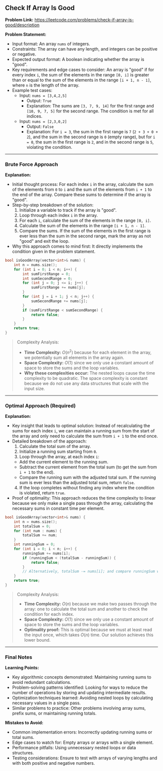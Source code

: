 ## Check If Array Is Good
**Problem Link:** https://leetcode.com/problems/check-if-array-is-good/description

**Problem Statement:**
- Input format: An array `nums` of integers.
- Constraints: The array can have any length, and integers can be positive or negative.
- Expected output format: A boolean indicating whether the array is "good".
- Key requirements and edge cases to consider: An array is "good" if for every index `i`, the sum of the elements in the range `[0, i]` is greater than or equal to the sum of the elements in the range `[i + 1, n - 1]`, where `n` is the length of the array.
- Example test cases:
  - Input: `nums = [3,4,2,5]`
    - Output: `True`
    - Explanation: The sums are `[3, 7, 9, 14]` for the first range and `[10, 9, 7, 5]` for the second range. The condition is met for all indices.
  - Input: `nums = [2,3,0,2]`
    - Output: `False`
    - Explanation: For `i = 3`, the sum in the first range is `7` (`2 + 3 + 0 + 2`), and the sum in the second range is `0` (empty range), but for `i = 0`, the sum in the first range is `2`, and in the second range is `5`, violating the condition.

---

### Brute Force Approach

**Explanation:**
- Initial thought process: For each index `i` in the array, calculate the sum of the elements from `0` to `i` and the sum of the elements from `i + 1` to the end of the array. Compare these sums to determine if the array is "good".
- Step-by-step breakdown of the solution:
  1. Initialize a variable to track if the array is "good".
  2. Loop through each index `i` in the array.
  3. For each `i`, calculate the sum of the elements in the range `[0, i]`.
  4. Calculate the sum of the elements in the range `[i + 1, n - 1]`.
  5. Compare the sums. If the sum of the elements in the first range is ever less than the sum in the second range, mark the array as not "good" and exit the loop.
- Why this approach comes to mind first: It directly implements the condition given in the problem statement.

```cpp
bool isGoodArray(vector<int>& nums) {
    int n = nums.size();
    for (int i = 0; i < n; i++) {
        int sumFirstRange = 0;
        int sumSecondRange = 0;
        for (int j = 0; j <= i; j++) {
            sumFirstRange += nums[j];
        }
        for (int j = i + 1; j < n; j++) {
            sumSecondRange += nums[j];
        }
        if (sumFirstRange < sumSecondRange) {
            return false;
        }
    }
    return true;
}
```

> Complexity Analysis:
> - **Time Complexity:** $O(n^2)$ because for each element in the array, we potentially sum all elements in the array again.
> - **Space Complexity:** $O(1)$ since we only use a constant amount of space to store the sums and the loop variables.
> - **Why these complexities occur:** The nested loops cause the time complexity to be quadratic. The space complexity is constant because we do not use any data structures that scale with the input size.

---

### Optimal Approach (Required)

**Explanation:**
- Key insight that leads to optimal solution: Instead of recalculating the sums for each index `i`, we can maintain a running sum from the start of the array and only need to calculate the sum from `i + 1` to the end once.
- Detailed breakdown of the approach:
  1. Calculate the total sum of the array.
  2. Initialize a running sum starting from `0`.
  3. Loop through the array, at each index `i`:
    - Add the current element to the running sum.
    - Subtract the current element from the total sum (to get the sum from `i + 1` to the end).
    - Compare the running sum with the adjusted total sum. If the running sum is ever less than the adjusted total sum, return `false`.
  4. If the loop completes without finding any index where the condition is violated, return `true`.
- Proof of optimality: This approach reduces the time complexity to linear because we only make a single pass through the array, calculating the necessary sums in constant time per element.

```cpp
bool isGoodArray(vector<int>& nums) {
    int n = nums.size();
    int totalSum = 0;
    for (int num : nums) {
        totalSum += num;
    }
    int runningSum = 0;
    for (int i = 0; i < n; i++) {
        runningSum += nums[i];
        if (runningSum < (totalSum - runningSum)) {
            return false;
        }
        // Alternatively, totalSum -= nums[i]; and compare runningSum with totalSum directly
    }
    return true;
}
```

> Complexity Analysis:
> - **Time Complexity:** $O(n)$ because we make two passes through the array: one to calculate the total sum and another to check the condition for each index.
> - **Space Complexity:** $O(1)$ since we only use a constant amount of space to store the sums and the loop variables.
> - **Optimality proof:** This is optimal because we must at least read the input once, which takes $O(n)$ time. Our solution achieves this lower bound.

---

### Final Notes

**Learning Points:**
- Key algorithmic concepts demonstrated: Maintaining running sums to avoid redundant calculations.
- Problem-solving patterns identified: Looking for ways to reduce the number of operations by storing and updating intermediate results.
- Optimization techniques learned: Avoiding nested loops by calculating necessary values in a single pass.
- Similar problems to practice: Other problems involving array sums, prefix sums, or maintaining running totals.

**Mistakes to Avoid:**
- Common implementation errors: Incorrectly updating running sums or total sums.
- Edge cases to watch for: Empty arrays or arrays with a single element.
- Performance pitfalls: Using unnecessary nested loops or data structures.
- Testing considerations: Ensure to test with arrays of varying lengths and with both positive and negative numbers.